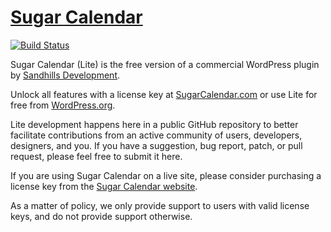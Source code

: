# [Sugar Calendar](https://sugarcalendar.com) #

[![Build Status](https://travis-ci.org/sugarcalendar/lite.svg?branch=master)](https://travis-ci.org/sugarcalendar/lite)

Sugar Calendar (Lite) is the free version of a commercial WordPress plugin by [Sandhills Development](https://sandhillsdevelopment.com).

Unlock all features with a license key at [SugarCalendar.com](https://sugarcalendar.com) or use Lite for free from [WordPress.org](https://wordpress.org/plugins/sugar-calendar-lite/).

Lite development happens here in a public GitHub repository to better facilitate contributions from an active community of users, developers, designers, and you. If you have a suggestion, bug report, patch, or pull request, please feel free to submit it here.

If you are using Sugar Calendar on a live site, please consider purchasing a license key from the [Sugar Calendar website](https://sugarcalendar.com).

As a matter of policy, we only provide support to users with valid license keys, and do not provide support otherwise.
